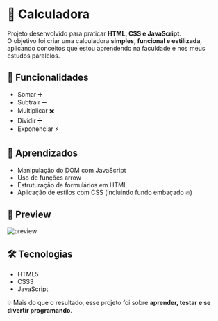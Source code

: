 # 🧮 Calculadora

Projeto desenvolvido para praticar **HTML, CSS e JavaScript**.  
O objetivo foi criar uma calculadora **simples, funcional e estilizada**, aplicando conceitos que estou aprendendo na faculdade e nos meus estudos paralelos.

## 🚀 Funcionalidades
- Somar ➕  
- Subtrair ➖  
- Multiplicar ✖️  
- Dividir ➗  
- Exponenciar ⚡  

## 🎯 Aprendizados
- Manipulação do DOM com JavaScript  
- Uso de funções arrow  
- Estruturação de formulários em HTML  
- Aplicação de estilos com CSS (incluindo fundo embaçado 🔥)  


## 📸 Preview
![preview](https://calculadora-miguel-01.netlify.aphttps://calculadora-miguel-01.netlify.app)


## 🛠️ Tecnologias
- HTML5  
- CSS3  
- JavaScript  

💡 Mais do que o resultado, esse projeto foi sobre **aprender, testar e se divertir programando**.  
